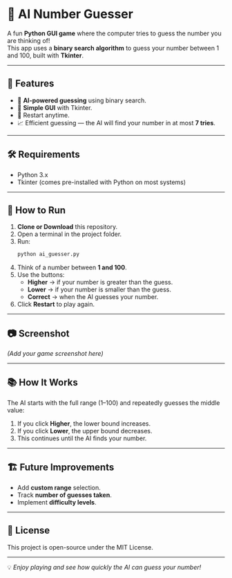 # 🎯 AI Number Guesser

A fun **Python GUI game** where the computer tries to guess the number you are thinking of!  
This app uses a **binary search algorithm** to guess your number between 1 and 100, built with **Tkinter**.

---

## 📌 Features
- 🧠 **AI-powered guessing** using binary search.
- 🎨 **Simple GUI** with Tkinter.
- 🔄 Restart anytime.
- 📈 Efficient guessing — the AI will find your number in at most **7 tries**.

---

## 🛠 Requirements
- Python 3.x  
- Tkinter (comes pre-installed with Python on most systems)

---

## 🚀 How to Run
1. **Clone or Download** this repository.
2. Open a terminal in the project folder.
3. Run:
   ```bash
   python ai_guesser.py
   ```
4. Think of a number between **1 and 100**.
5. Use the buttons:
   - **Higher** → if your number is greater than the guess.
   - **Lower** → if your number is smaller than the guess.
   - **Correct** → when the AI guesses your number.
6. Click **Restart** to play again.

---

## 📷 Screenshot
*(Add your game screenshot here)*

---

## 📚 How It Works
The AI starts with the full range (1–100) and repeatedly guesses the middle value:
1. If you click **Higher**, the lower bound increases.
2. If you click **Lower**, the upper bound decreases.
3. This continues until the AI finds your number.

---

## 🏗 Future Improvements
- Add **custom range** selection.
- Track **number of guesses taken**.
- Implement **difficulty levels**.

---

## 📜 License
This project is open-source under the MIT License.

---
💡 *Enjoy playing and see how quickly the AI can guess your number!*